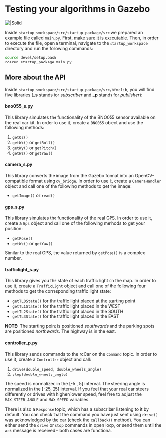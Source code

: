 # Testing your algorithms in Gazebo

[![|Solid](http://wiki.ros.org/cv_bridge?action=AttachFile&do=get&target=cvbridge.png )](http://wiki.ros.org/roslaunch)

Inside `startup_workspace/src/startup_package/src` we prepared an example file called `main.py`. First, [make sure it is executable](https://stackoverflow.com/a/304896/11454967). Then, in order to execute the file, open a terminal, navigate to the `startup_workspace` directory and run the following commands:

```sh
source devel/setup.bash
rosrun startup_package main.py
```

## More about the API

Inside `startup_workspace/src/startup_package/src/bfmclib`, you will find five libraries (**_s** stands for *subscriber* and **_p** stands for *publisher*):

#### bno055_s.py

This library simulates the functionality of the BNO055 sensor available on the real car kit. In order to use it, create a `BNO055` object and use the following methods:

1. `getOz()`              
2. `getWx()` or `getRoll()`
3. `getWy()` or `getPitch()`
4. `getWz()` or `getYaw()`

#### camera_s.py

This library converts the image from the Gazebo format into an OpenCV-compatible format using `cv_bridge`. In order to use it, create a `CameraHandler` object and call one of the following methods to get the image:

- `getImage()` or `read()` 

#### gps_s.py

This library simulates the functionality of the real GPS. In order to use it, create a `Gps` object and call one of the following methods to get your position:

- `getPose()`
- `getWz()` or `getYaw()`

Similar to the real GPS, the value returned by `getPose()` is a complex number.

#### trafficlight_s.py

This library gives you the state of each traffic light on the map. In order to use it, create a `TrafficLight` object and call one of the following four methods to get the corresponding traffic light state:

- `getTL0State()` for the traffic light placed at the starting point
- `getTL1State()` for the traffic light placed in the WEST
- `getTL2State()` for the traffic light placed in the SOUTH
- `getTL3State()` for the traffic light placed in the EAST

**NOTE:** The starting point is positioned *southwards* and the parking spots are positioned *northwards*. The highway is in the east.

#### controller_p.py

This library sends commands to the rcCar on the `Command` topic. In order to use it, create a `Controller` object and call:

1. `drive(double_speed, double_wheels_angle)`
2. `stop(double_wheels_angle)`

The speed is normalized in the [-5 , 5] interval. The steering angle is normalized in the [-25, 25] interval. If you feel that your real car steers differently or drives with higher/lower speed, feel free to adjust the `MAX_STEER_ANGLE`  and `MAX_SPEED` variables.

There is also a `Response` topic, which has a subscriber listening to it by default. You can check that the command you have just sent using `drive()` was acknowledged by the car (check the `callback()` method). You can either send the `drive` or `stop` commands in open loop, or send them until the `ack` message is received – both cases are functional.